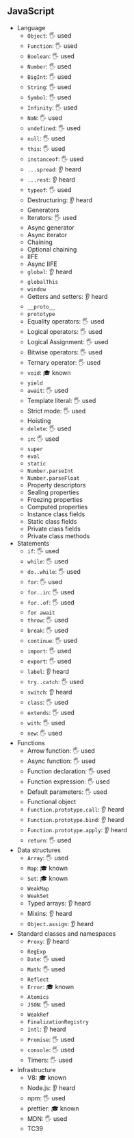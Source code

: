 ## JavaScript

- Language
  - `Object`: 🖐️ used
  - `Function`: 🖐️ used
  - `Boolean`: 🖐️ used
  - `Number`: 🖐️ used
  - `BigInt`: 🖐️ used
  - `String`: 🖐️ used
  - `Symbol`: 🖐️ used
  - `Infinity`: 🖐️ used
  - `NaN`: 🖐️ used
  - `undefined`: 🖐️ used
  - `null`: 🖐️ used
  - `this`: 🖐️ used
  - `instanceof`: 🖐️ used
  - `...spread`: 👂 heard
  - `...rest`: 👂 heard
  - `typeof`: 🖐️ used
  - Destructuring: 👂 heard
  - Generators
  - Iterators: 🖐️ used
  - Async generator
  - Async iterator
  - Chaining
  - Optional chaining
  - IIFE
  - Async IIFE
  - `global`: 👂 heard
  - `globalThis`
  - `window`
  - Getters and setters: 👂 heard
  - `__proto__`
  - `prototype`
  - Equality operators: 🖐️ used
  - Logical operators: 🖐️ used
  - Logical Assignment: 🖐️ used
  - Bitwise operators: 🖐️ used
  - Ternary operator: 🖐️ used
  - `void`: 🎓 known
  - `yield`
  - `await`: 🖐️ used
  - Template literal: 🖐️ used
  - Strict mode: 🖐️ used
  - Hoisting
  - `delete`: 🖐️ used
  - `in`: 🖐️ used
  - `super`
  - `eval`
  - `static`
  - `Number.parseInt`
  - `Number.parseFloat`
  - Property descriptors
  - Sealing properties
  - Freezing properties
  - Computed properties
  - Instance class fields
  - Static class fields
  - Private class fields
  - Private class methods
- Statements
  - `if`: 🖐️ used
  - `while`: 🖐️ used
  - `do..while`: 🖐️ used
  - `for`: 🖐️ used
  - `for..in`: 🖐️ used
  - `for..of`: 🖐️ used
  - `for await`
  - `throw`: 🖐️ used
  - `break`: 🖐️ used
  - `continue`: 🖐️ used
  - `import`: 🖐️ used
  - `export`: 🖐️ used
  - `label`: 👂 heard
  - `try..catch`: 🖐️ used
  - `switch`: 👂 heard
  - `class`: 🖐️ used
  - `extends`: 🖐️ used
  - `with`: 🖐️ used
  - `new`: 🖐️ used
- Functions
  - Arrow function: 🖐️ used
  - Async function: 🖐️ used
  - Function declaration: 🖐️ used
  - Function expression: 🖐️ used
  - Default parameters: 🖐️ used
  - Functional object
  - `Function.prototype.call`: 👂 heard
  - `Function.prototype.bind`: 👂 heard
  - `Function.prototype.apply`: 👂 heard
  - `return`: 🖐️ used
- Data structures
  - `Array`: 🖐️ used
  - `Map`: 🎓 known
  - `Set`: 🎓 known
  - `WeakMap`
  - `WeakSet`
  - Typed arrays: 👂 heard
  - Mixins: 👂 heard
  - `Object.assign`: 👂 heard
- Standard classes and namespaces
  - `Proxy`: 👂 heard
  - `RegExp`
  - `Date`: 🖐️ used
  - `Math`: 🖐️ used
  - `Reflect`
  - `Error`: 🎓 known
  - `Atomics`
  - `JSON`: 🖐️ used
  - `WeakRef`
  - `FinalizationRegistry`
  - `Intl`: 👂 heard
  - `Promise`: 🖐️ used
  - `console`: 🖐️ used
  - Timers: 🖐️ used
- Infrastructure
  - V8: 🎓 known
  - Node.js: 👂 heard
  - npm: 🖐️ used
  - prettier: 🎓 known
  - MDN: 🖐️ used
  - TC39

